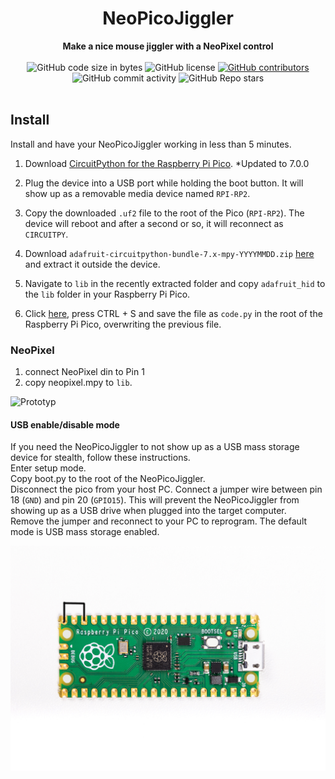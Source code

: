 <h1 align="center">NeoPicoJiggler</h1>

<div align="center">
  <strong>Make a nice mouse jiggler with a NeoPixel control</strong>
</div>

<br />

<div align="center">
  <img alt="GitHub code size in bytes" src="https://img.shields.io/github/languages/code-size/MoHorst/NeoPicoJiggler">
  <img alt="GitHub license" src="https://img.shields.io/github/license/MoHorst/NeoPicoJiggler">
  <a href="https://github.com/MoHorst/NeoPicoJiggler/graphs/contributors"><img alt="GitHub contributors" src="https://img.shields.io/github/contributors/MoHorst/NeoPicoJiggler"></a>
  <img alt="GitHub commit activity" src="https://img.shields.io/github/commit-activity/m/MoHorst/NeoPicoJiggler">
  <img alt="GitHub Repo stars" src="https://img.shields.io/github/stars/MoHorst/NeoPicoJiggler">
</div>

<br />

## Install

Install and have your NeoPicoJiggler working in less than 5 minutes.

1. Download [CircuitPython for the Raspberry Pi Pico](https://circuitpython.org/board/raspberry_pi_pico/). *Updated to 7.0.0

2. Plug the device into a USB port while holding the boot button. It will show up as a removable media device named `RPI-RP2`.

3. Copy the downloaded `.uf2` file to the root of the Pico (`RPI-RP2`). The device will reboot and after a second or so, it will reconnect as `CIRCUITPY`.

4. Download `adafruit-circuitpython-bundle-7.x-mpy-YYYYMMDD.zip` [here](https://github.com/adafruit/Adafruit_CircuitPython_Bundle/releases/latest) and extract it outside the device.

5. Navigate to `lib` in the recently extracted folder and copy `adafruit_hid` to the `lib` folder in your Raspberry Pi Pico.

6. Click [here](https://raw.githubusercontent.com/dbisu//MoHorst/NeoPicoJiggler/code.py), press CTRL + S and save the file as `code.py` in the root of the Raspberry Pi Pico, overwriting the previous file.

### NeoPixel
1. connect NeoPixel din to Pin 1
2. copy neopixel.mpy to `lib`.

![Prototyp](images/NeoPicoJiggler.png)


#### USB enable/disable mode

If you need the NeoPicoJiggler to not show up as a USB mass storage device for stealth, follow these instructions.  
Enter setup mode.  
Copy boot.py to the root of the NeoPicoJiggler.  
Disconnect the pico from your host PC.
Connect a jumper wire between pin 18 (`GND`) and pin 20 (`GPIO15`).
This will prevent the NeoPicoJiggler from showing up as a USB drive when plugged into the target computer.  
Remove the jumper and reconnect to your PC to reprogram.
The default mode is USB mass storage enabled.   

![USB enable/disable mode](images/usb-boot-mode.png)
